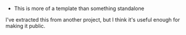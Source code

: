 * This is more of a template than something standalone

I've extracted this from another project, but I think it's useful
enough for making it public.
